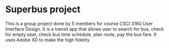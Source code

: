 # Superbus project
This is a group project done by 5 members for course CSCI 3160 User Interface Design.
It is a transit app that allows user to search for bus, check for empty seat, check bus time schedule, plan route, pay the bus fare.
It uses Adobe XD to make the high fidelity
